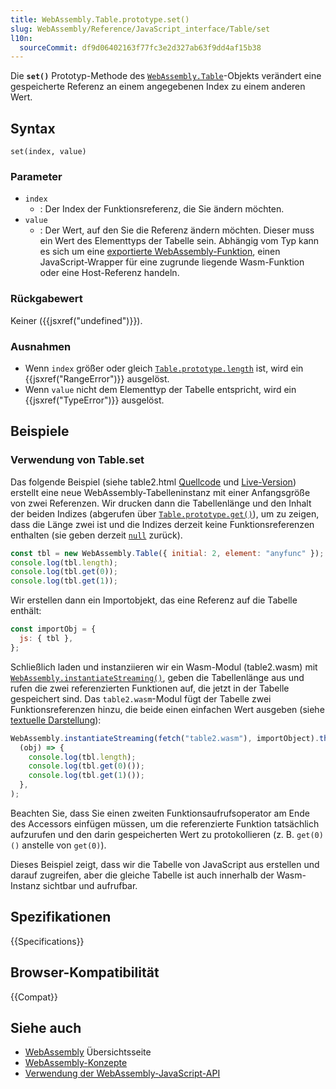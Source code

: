 ```yaml
---
title: WebAssembly.Table.prototype.set()
slug: WebAssembly/Reference/JavaScript_interface/Table/set
l10n:
  sourceCommit: df9d06402163f77fc3e2d327ab63f9dd4af15b38
---
```


Die **`set()`** Prototyp-Methode des [`WebAssembly.Table`](/de/docs/WebAssembly/Reference/JavaScript_interface/Table)-Objekts verändert eine gespeicherte Referenz an einem angegebenen Index zu einem anderen Wert.

## Syntax

```js-nolint
set(index, value)
```

### Parameter

- `index`
  - : Der Index der Funktionsreferenz, die Sie ändern möchten.
- `value`
  - : Der Wert, auf den Sie die Referenz ändern möchten. Dieser muss ein Wert des Elementtyps der Tabelle sein. Abhängig vom Typ kann es sich um eine [exportierte WebAssembly-Funktion](/de/docs/WebAssembly/Guides/Exported_functions), einen JavaScript-Wrapper für eine zugrunde liegende Wasm-Funktion oder eine Host-Referenz handeln.

### Rückgabewert

Keiner ({{jsxref("undefined")}}).

### Ausnahmen

- Wenn `index` größer oder gleich [`Table.prototype.length`](/de/docs/WebAssembly/Reference/JavaScript_interface/Table/length) ist, wird ein {{jsxref("RangeError")}} ausgelöst.
- Wenn `value` nicht dem Elementtyp der Tabelle entspricht, wird ein {{jsxref("TypeError")}} ausgelöst.

## Beispiele

### Verwendung von Table.set

Das folgende Beispiel (siehe table2.html [Quellcode](https://github.com/mdn/webassembly-examples/blob/main/js-api-examples/table2.html) und [Live-Version](https://mdn.github.io/webassembly-examples/js-api-examples/table2.html)) erstellt eine neue WebAssembly-Tabelleninstanz mit einer Anfangsgröße von zwei Referenzen. Wir drucken dann die Tabellenlänge und den Inhalt der beiden Indizes (abgerufen über [`Table.prototype.get()`](/de/docs/WebAssembly/Reference/JavaScript_interface/Table/get)), um zu zeigen, dass die Länge zwei ist und die Indizes derzeit keine Funktionsreferenzen enthalten (sie geben derzeit [`null`](/de/docs/Web/JavaScript/Reference/Operators/null) zurück).

```js
const tbl = new WebAssembly.Table({ initial: 2, element: "anyfunc" });
console.log(tbl.length);
console.log(tbl.get(0));
console.log(tbl.get(1));
```

Wir erstellen dann ein Importobjekt, das eine Referenz auf die Tabelle enthält:

```js
const importObj = {
  js: { tbl },
};
```

Schließlich laden und instanziieren wir ein Wasm-Modul (table2.wasm) mit [`WebAssembly.instantiateStreaming()`](/de/docs/WebAssembly/Reference/JavaScript_interface/instantiateStreaming_static), geben die Tabellenlänge aus und rufen die zwei referenzierten Funktionen auf, die jetzt in der Tabelle gespeichert sind. Das `table2.wasm`-Modul fügt der Tabelle zwei Funktionsreferenzen hinzu, die beide einen einfachen Wert ausgeben (siehe [textuelle Darstellung](https://github.com/mdn/webassembly-examples/blob/main/js-api-examples/table2.wat)):

```js
WebAssembly.instantiateStreaming(fetch("table2.wasm"), importObject).then(
  (obj) => {
    console.log(tbl.length);
    console.log(tbl.get(0)());
    console.log(tbl.get(1)());
  },
);
```

Beachten Sie, dass Sie einen zweiten Funktionsaufrufsoperator am Ende des Accessors einfügen müssen, um die referenzierte Funktion tatsächlich aufzurufen und den darin gespeicherten Wert zu protokollieren (z. B. `get(0)()` anstelle von `get(0)`).

Dieses Beispiel zeigt, dass wir die Tabelle von JavaScript aus erstellen und darauf zugreifen, aber die gleiche Tabelle ist auch innerhalb der Wasm-Instanz sichtbar und aufrufbar.

## Spezifikationen

{{Specifications}}

## Browser-Kompatibilität

{{Compat}}

## Siehe auch

- [WebAssembly](/de/docs/WebAssembly) Übersichtsseite
- [WebAssembly-Konzepte](/de/docs/WebAssembly/Guides/Concepts)
- [Verwendung der WebAssembly-JavaScript-API](/de/docs/WebAssembly/Guides/Using_the_JavaScript_API)
